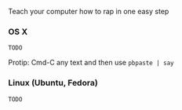 Teach your computer how to rap in one easy step


### OS X

```
TODO
```

Protip: Cmd-C any text and then use `pbpaste | say`

### Linux (Ubuntu, Fedora)

```
TODO
```